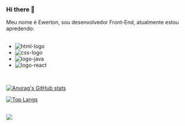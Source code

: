 ### Hi there 👋

 Meu nome é Ewerton, sou desenvolvedor Front-End, atualmente estou apredendo:
<br>
<br>
 -	<img src="https://img.shields.io/badge/HTML5-E34F26?style=for-the-badge&logo=html5&logoColor=white" alt= "html-logo"/>
 -  <img src="https://img.shields.io/badge/CSS3-1572B6?style=for-the-badge&logo=css3&logoColor=white" alt= "css-logo" />
 -  <img src="https://img.shields.io/badge/JavaScript-323330?style=for-the-badge&logo=javascript&logoColor=F7DF1E" alt="logo-java" />
 -  <img src="https://img.shields.io/badge/react%20os-0088CC?style=for-the-badge&logo=reactos&logoColor=white" alt="logo-react" />
<br>

[![Anurag's GitHub stats](https://github-readme-stats.vercel.app/api?username=ewertonprado1910)](https://github.com/anuraghazra/github-readme-stats)

[![Top Langs](https://github-readme-stats.vercel.app/api/top-langs/?username=ewertonprado1910)](https://github.com/anuraghazra/github-readme-stats)
<br>
<br>

 <a href="https://www.linkedin.com/feed/"> <img src="https://img.shields.io/badge/LinkedIn-0077B5?style=for-the-badge&logo=linkedin&logoColor=white"/> 
